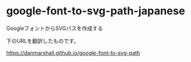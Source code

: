 # google-font-to-svg-path-japanese
GoogleフォントからSVGパスを作成する

下のURLを翻訳したものです。

https://danmarshall.github.io/google-font-to-svg-path
